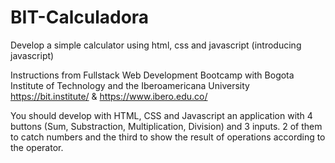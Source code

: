 # BIT-Calculadora
Develop a simple calculator using html, css and javascript (introducing javascript)

Instructions from Fullstack Web Development Bootcamp with Bogota Institute of Technology and the Iberoamericana University https://bit.institute/ & https://www.ibero.edu.co/

You should develop with HTML, CSS and Javascript an application with 4 buttons (Sum, Substraction, Multiplication, Division) and 3 inputs. 2 of them to catch numbers and the third to show the result of operations according to the operator.
